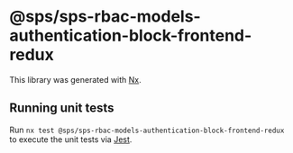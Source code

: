 # @sps/sps-rbac-models-authentication-block-frontend-redux

This library was generated with [Nx](https://nx.dev).

## Running unit tests

Run `nx test @sps/sps-rbac-models-authentication-block-frontend-redux` to execute the unit tests via [Jest](https://jestjs.io).
